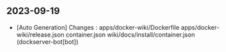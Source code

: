 
## 2023-09-19
 * [Auto Generation] Changes : apps/docker-wiki/Dockerfile apps/docker-wiki/release.json container.json wiki/docs/install/container.json (dockserver-bot[bot])
